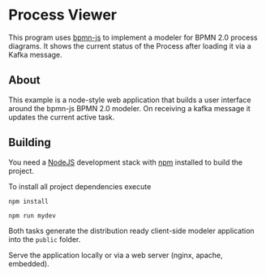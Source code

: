 # Process Viewer

This program uses [bpmn-js](https://github.com/bpmn-io/bpmn-js) to implement a modeler for BPMN 2.0 process diagrams. It shows the current status of the Process after loading it via a Kafka message.

## About

This example is a node-style web application that builds a user interface around the bpmn-js BPMN 2.0 modeler.
On receiving a kafka message it updates the current active task.


## Building

You need a [NodeJS](http://nodejs.org) development stack with [npm](https://npmjs.org) installed to build the project.

To install all project dependencies execute

```
npm install
```

```
npm run mydev
```

Both tasks generate the distribution ready client-side modeler application into the `public` folder.

Serve the application locally or via a web server (nginx, apache, embedded).